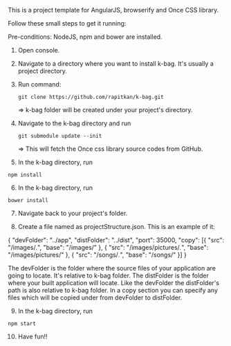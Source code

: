This is a project template for AngularJS, browserify and Once CSS library.

Follow these small steps to get it running:

Pre-conditions: NodeJS, npm and bower are installed.

1. Open console.
2. Navigate to a directory where you want to install k-bag. It's usually a project directory.
3. Run command:

    `git clone https://github.com/rapitkan/k-bag.git`

    => k-bag folder will be created under your project's directory.

4. Navigate to the k-bag directory and run

   `git submodule update --init`
  
    => This will fetch the Once css library source codes from GitHub.

5. In the k-bag directory, run

  `npm install`

6. In the k-bag directory, run

  `bower install`

7. Navigate back to your project's folder.

8. Create a file named as projectStructure.json. This is an example of it:

{
  "devFolder": "../app",
  "distFolder": "../dist",
  "port": 35000,
  "copy": [{
    "src": "/images/*.*",
    "base": "/images/"
  }, {
    "src": "/images/pictures/*.*",
    "base": "/images/pictures/"
  }, {
    "src": "/songs/*.*",
    "base": "/songs/"
  }]
}

The devFolder is the folder where the source files of your application are going to locate. It's relative to k-bag folder. The distFolder is the folder where your built application will locate. Like the devFolder the distFolder's path is also relative to k-bag folder. In a copy section you can specify any files which will be copied under from devFolder to distFolder.

9. In the k-bag directory, run

  `npm start`

10. Have fun!!
